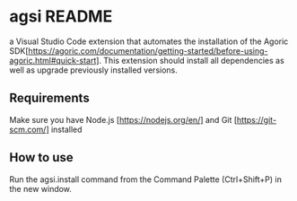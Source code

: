 # agsi README

a Visual Studio Code extension that automates the installation of the Agoric SDK[https://agoric.com/documentation/getting-started/before-using-agoric.html#quick-start]. This extension should install all dependencies as well as upgrade previously installed versions.


## Requirements

Make sure you have Node.js [https://nodejs.org/en/] and Git [https://git-scm.com/] installed

## How to use
Run the agsi.install command from the Command Palette (Ctrl+Shift+P) in the new window.